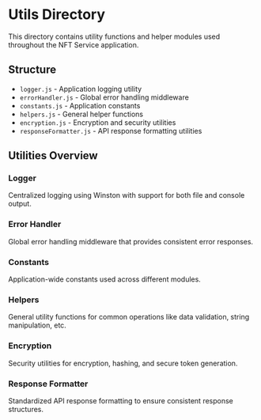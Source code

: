 # Utils Directory

This directory contains utility functions and helper modules used throughout the NFT Service application.

## Structure

- `logger.js` - Application logging utility
- `errorHandler.js` - Global error handling middleware
- `constants.js` - Application constants
- `helpers.js` - General helper functions
- `encryption.js` - Encryption and security utilities
- `responseFormatter.js` - API response formatting utilities

## Utilities Overview

### Logger
Centralized logging using Winston with support for both file and console output.

### Error Handler
Global error handling middleware that provides consistent error responses.

### Constants
Application-wide constants used across different modules.

### Helpers
General utility functions for common operations like data validation, string manipulation, etc.

### Encryption
Security utilities for encryption, hashing, and secure token generation.

### Response Formatter
Standardized API response formatting to ensure consistent response structures.